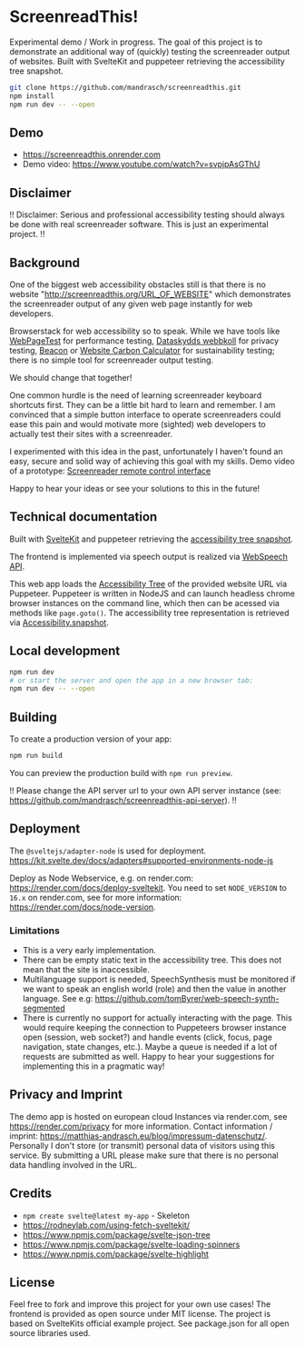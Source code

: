 # ScreenreadThis!

Experimental demo / Work in progress. The goal of this project is to demonstrate an additional way of (quickly) testing the screenreader output of websites. Built with SvelteKit and puppeteer retrieving the accessibility tree snapshot.

```bash
git clone https://github.com/mandrasch/screenreadthis.git
npm install
npm run dev -- --open
```

## Demo

- https://screenreadthis.onrender.com
- Demo video: https://www.youtube.com/watch?v=svpjpAsGThU

## Disclaimer

!! Disclaimer: Serious and professional accessibility testing should always be done with real screenreader software. This is just an experimental project. !!

## Background

One of the biggest web accessibility obstacles still is that there is no website "http://screenreadthis.org/URL_OF_WEBSITE" which demonstrates the screenreader output of any given web page instantly for web developers. 

Browserstack for web accessibility so to speak. While we have tools like [WebPageTest](https://www.webpagetest.org/) for performance testing, [Dataskydds webbkoll](https://webbkoll.dataskydd.net/) for
privacy testing, [Beacon](https://digitalbeacon.co/) or [Website Carbon Calculator](https://www.websitecarbon.com/) for sustainability testing; there is no simple tool for screenreader output testing.

We should change that together!

One common hurdle is the need of learning screenreader keyboard shortcuts first. They can be a little bit hard to learn and remember. I am convinced that a simple button interface to operate screenreaders could ease this pain and would motivate more (sighted) web developers to actually test their sites with a screenreader. 

I experimented with this idea in the past, unfortunately I haven't found an easy, secure and solid way of achieving this goal with my skills. Demo video of a prototype: [Screenreader remote control interface](https://www.youtube.com/watch?v=sZCS_kytKj0)

Happy to hear your ideas or see your solutions to this in the future!

## Technical documentation

Built with [SvelteKit](https://kit.svelte.dev/) and puppeteer retrieving the [accessibility tree snapshot](https://pptr.dev/api/puppeteer.accessibility.snapshot/). 

The frontend is implemented via speech
output is realized via [WebSpeech API](https://developer.mozilla.org/en-US/docs/Web/API/SpeechSynthesis).

This web app loads the [Accessibility Tree](https://developer.mozilla.org/en-US/docs/Glossary/Accessibility_tree)
of the provided website URL via Puppeteer. Puppeteer is written in NodeJS and can launch headless chrome browser instances on the command line, which then can be acessed via methods like `page.goto()`. The accessibility tree representation is retrieved via [Accessibility.snapshot](https://pptr.dev/api/puppeteer.accessibility.snapshot/).

## Local development

```bash
npm run dev
# or start the server and open the app in a new browser tab:
npm run dev -- --open
```

## Building

To create a production version of your app:

```bash
npm run build
```

You can preview the production build with `npm run preview`.

!! Please change the API server url to your own API server instance (see: https://github.com/mandrasch/screenreadthis-api-server). !!

## Deployment

The `@sveltejs/adapter-node` is used for deployment.
https://kit.svelte.dev/docs/adapters#supported-environments-node-js

Deploy as Node Webservice, e.g. on render.com: https://render.com/docs/deploy-sveltekit. You need to set `NODE_VERSION` to `16.x` on render.com, see for more information: https://render.com/docs/node-version.

### Limitations

- This is a very early implementation.
- There can be empty static text in the accessibility tree. This does not mean that the site is inaccessible.
- Multilanguage support is needed, SpeechSynthesis must be monitored if we want to speak an english world (role) and then the value in another language. See e.g: https://github.com/tomByrer/web-speech-synth-segmented
- There is currently no support for actually interacting with the page. This would require keeping
  the connection to Puppeteers browser instance open (session, web socket?) and handle events
  (click, focus, page navigation, state changes, etc.). Maybe a queue is needed if a lot of
  requests are submitted as well. Happy to hear your suggestions for implementing this in a
  pragmatic way!

## Privacy and Imprint

The demo app is hosted on european cloud Instances via render.com, see https://render.com/privacy for more information. Contact information / imprint: https://matthias-andrasch.eu/blog/impressum-datenschutz/. Personally I don't store (or transmit) personal data of visitors using this service. By submitting a URL please make sure that there is no personal data handling involved in the URL.

## Credits

- `npm create svelte@latest my-app` - Skeleton
- https://rodneylab.com/using-fetch-sveltekit/
- https://www.npmjs.com/package/svelte-json-tree
- https://www.npmjs.com/package/svelte-loading-spinners
- https://www.npmjs.com/package/svelte-highlight

## License

Feel free to fork and improve this project for your own use cases! The frontend is provided as open source under MIT license. The project is based on SvelteKits official example project. See package.json for all open source libraries used.
